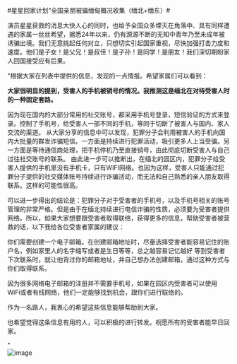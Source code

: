 #星星回家计划“全国亲朋被骗缅甸概况收集（缅北+缅东）#

演员星星获救的消息大快人心的同时，也给予全国众多堙灭在角落中、具有同样遭遇的家属一丝丝希望，据悉24年以来，仍有源源不断的无知中青年乃至未成年被诱骗出境。我们无意挑起任何对立，只想切实引起国家重视，尽快加强打击力度和速度。他们是子女！是父兄！是叔侄！是子孙！是同学！是朋友！我们深切期盼家人回国接受应有后果。


"根据大家在列表中提供的信息，发现的一点情报。希望家属们可以看到：


**大家很明显的提到，受害人的手机被销号的情况。我推测这是缅北在对待受害人时的一种固定套路。**

因为现在国内的大部分常用的社交账号，都采用手机号登录，短信验证的方式来登录。控制了手机号，给受害人一部不同的手机，等同于切断了被害人与国内、家人交流的渠道。
从大家分享的信息中可以发现，犯罪分子会利用被害人的手机向国内大批量的群发诈骗短信。一方面是持续进行犯罪活动，吸引更多人上当受骗。另一方面是等待通信商处理，把手机停机乃至直接销号，由此彻底切断受害人与自己过往社交账号的联系。
由此进一步可以推断出，在缅北的园区内，犯罪分子给受害人提供的手机里没有手机卡，只有WIFI网络。也因为这样，受害人只能通过犯罪分子提供的社交媒体账号持续进行诈骗活动，而无法和自己熟悉的亲人朋友取得联系。这样的可能性很高。

可以进一步得出的结论是：犯罪分子对于受害者的手机号，以及手机号相关的账号管理的非常严格。但是由于在缅北持续进行电信诈骗的性质，必须要为受害者提供网络。所以，如果大家想要跟受害者取得联络，获得更多的信息，帮助受害者被营救的话，以下我给各位受害者家属的建议：

你们需要创建一个电子邮箱。在创建邮箱地址时，尽量选择受害者能容易记住的账户名，例如家里人的名字缩写或者是生日等等，总之越容易记忆越好
等到受害者下次联系时，就让他背过你的邮箱地址，并自己想办法创建邮箱，通过这种方式与你们取得联系。

因为很多网络电子邮箱的注册并不需要手机号，如果在园区内受害者可以使用WiFi或者有线网络，他们一定能够找到机会，跟你们进行联络的。

作为一名路人，我衷心的希望这些信息能够帮助到大家。

也希望觉得这条信息有用的人，可以积极的进行转发。祝愿所有的受害者能早日回家。

"				
![image](https://github.com/user-attachments/assets/c0c2f59f-cf37-4ee1-ad39-92e307ac475a)


